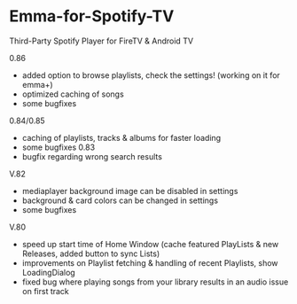 # Emma-for-Spotify-TV
Third-Party Spotify Player for FireTV &amp; Android TV

0.86
- added option to browse playlists, check the settings! (working on it for emma+)
- optimized caching of songs
- some bugfixes

0.84/0.85
- caching of playlists, tracks & albums for faster loading
- some bugfixes
0.83
- bugfix regarding wrong search results

V.82
- mediaplayer background image can be disabled in settings
- background & card colors can be changed in settings
- some bugfixes

V.80
- speed up start time of Home Window (cache featured PlayLists & new Releases, added button to sync Lists)
- improvements on Playlist fetching & handling of recent Playlists, show LoadingDialog
- fixed bug where playing songs from your library results in an audio issue on first track

